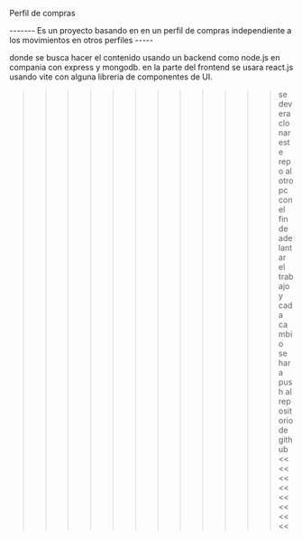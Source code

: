 Perfil de compras

------- Es un proyecto basando en en un perfil de compras independiente a los movimientos en otros perfiles -----

donde se busca hacer el contenido usando un backend como node.js en compania con express y mongodb.
en la parte del frontend se usara react.js usando vite con alguna libreria de componentes de UI.

> > > > > > > > > > > > se devera clonar este repo al otro pc con el fin de adelantar el trabajo y cada cambio
> > > > > > > > > > > > se hara push al repositorio de github <<<<<<<<<<<<<<<<
